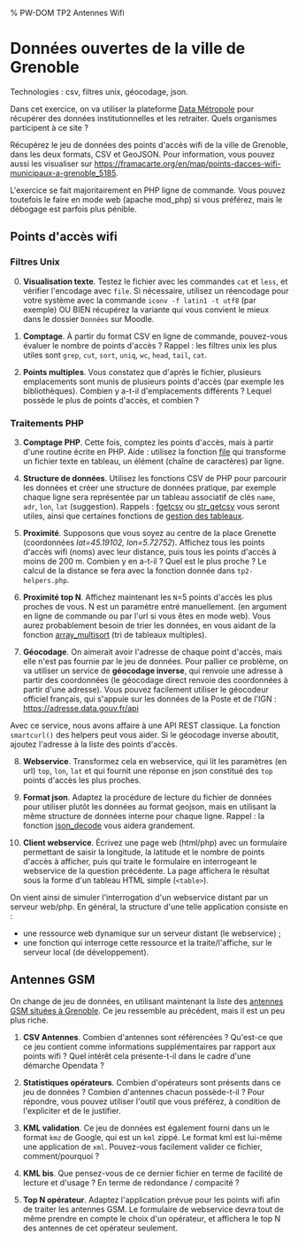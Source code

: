 % PW-DOM  TP2  Antennes Wifi

# Données ouvertes de la ville de Grenoble

Technologies : csv, filtres unix, géocodage, json.

Dans cet exercice, on va utiliser la plateforme [Data Métropole](http://data.beta.metropole-grenoble.fr/)
pour récupérer des données institutionnelles et les retraiter.
Quels organismes participent à ce site ?

Récupérez le jeu de données des points d'accès wifi de la ville de Grenoble,
dans les deux formats, CSV et GeoJSON.
Pour information, vous pouvez aussi les visualiser sur 
<https://framacarte.org/en/map/points-dacces-wifi-municipaux-a-grenoble_5185>.

L'exercice se fait majoritairement en PHP ligne de commande. Vous pouvez toutefois le faire 
en mode web (apache mod\_php) si vous préférez, mais le débogage est parfois plus pénible.

## Points d'accès wifi

### Filtres Unix

0. **Visualisation texte**.
Testez le fichier avec les commandes `cat` et `less`, et vérifier l'encodage avec `file`. 
Si nécessaire, utilisez un réencodage pour votre système avec la commande 
`iconv -f latin1 -t utf8` (par exemple)
OU BIEN récupérez la variante qui vous convient le mieux dans le dossier `Données` sur Moodle.

1. **Comptage**. 
À partir du format CSV en ligne de commande, pouvez-vous évaluer le nombre de points d'accès ?
   Rappel : les filtres unix les plus utiles sont `grep`, `cut`, `sort`, `uniq`, `wc`, `head`, `tail`, `cat`.

2. **Points multiples**. Vous constatez que d'après le fichier, plusieurs emplacements sont munis de plusieurs points d'accès (par exemple les bibliothèques).
   Combien y a-t-il d'emplacements différents ? Lequel possède le plus de points d'accès, et combien ?


### Traitements PHP
3. **Comptage PHP**. Cette fois, comptez les points d'accès, mais à partir d'une routine écrite en PHP.
   Aide : utilisez la fonction [file](http://php.net/manual/fr/function.file.php) qui transforme
   un fichier texte en tableau, un élément (chaîne de caractères) par ligne.

4. **Structure de données**. 
Utilisez les fonctions CSV de PHP pour parcourir les données et créer une structure de
   données pratique, par exemple chaque ligne sera représentée par un tableau associatif de 
   clés `name`, `adr`, `lon`, `lat` (suggestion).
   Rappels : [fgetcsv](http://php.net/manual/fr/function.fgetcsv.php) 
   ou [str\_getcsv](http://php.net/manual/fr/function.str-getcsv.php) vous seront utiles, ainsi 
   que certaines fonctions de [gestion des tableaux](http://php.net/manual/fr/book.array.php).

5. **Proximité**. 
Supposons que vous soyez au centre de la place Grenette (coordonnées *lat=45.19102, lon=5.72752*).
   Affichez tous les points d'accès wifi (noms) avec leur distance, puis tous les points d'accès à moins de 200 m.
   Combien y en a-t-il ? Quel est le plus proche ?
   Le calcul de la distance se fera avec la fonction donnée dans `tp2-helpers.php`.

6. **Proximité top N**. 
Affichez maintenant les `N`=5 points d'accès les plus proches de vous. 
N est un paramètre entré manuellement.
   (en argument en ligne de commande ou par l'url si vous êtes en mode web). 
   Vous aurez probablement besoin de trier les données, en vous aidant de la fonction
   [array\_multisort](http://php.net/manual/en/function.array-multisort.php)
   (tri de tableaux multiples).

7. **Géocodage**. 
On aimerait avoir l'adresse de chaque point d'accès, mais elle n'est pas fournie 
   par le jeu de données.
   Pour pallier ce problème, on va utiliser un service de **géocodage inverse**, 
   qui renvoie une adresse à partir des coordonnées (le géocodage direct renvoie des coordonnées à partir d'une adresse).
   Vous pouvez facilement utiliser le géocodeur officiel français, qui s'appuie sur les données 
de la Poste et de l'IGN : <https://adresse.data.gouv.fr/api>

Avec ce service, nous avons affaire à une API REST classique. 
La fonction `smartcurl()` des helpers peut vous aider.
Si le géocodage inverse aboutit, ajoutez l'adresse à la liste des points d'accès.


8. **Webservice**. 
Transformez cela en webservice, qui lit les paramètres (en url) `top`, `lon`, `lat` 
et qui fournit une réponse en json constitué des `top` points d'accès les plus proches.

9. **Format json**. 
Adaptez la procédure de lecture du fichier de données pour utiliser plutôt les données au format geojson,
   mais en utilisant la même structure de données interne pour chaque ligne.
   Rappel : la fonction [json\_decode](http://php.net/manual/fr/function.json-decode.php) vous aidera grandement.

10. **Client webservice**. 
Écrivez une page web (html/php) avec un formulaire permettant de saisir 
la longitude, la latitude et le nombre de points d'accès à afficher, 
puis qui traite le formulaire en interrogeant le webservice de la question précédente.
   La page affichera le résultat sous la forme d'un tableau HTML simple (`<table>`).

   On vient ainsi de simuler l'interrogation d'un webservice distant par un serveur web/php.
   En général, la structure d'une telle application consiste en :

   * une ressource web dynamique sur un serveur distant (le webservice) ;
   * une fonction qui interroge cette ressource et la traite/l'affiche, sur le serveur local (de développement).


## Antennes GSM

On change de jeu de données, en utilisant maintenant la liste des 
[antennes GSM situées à Grenoble](http://data.metropolegrenoble.fr/ckan/dataset/l-ensemble-des-antennes-gsm).
Ce jeu ressemble au précédent, mais il est un peu plus riche.

1. **CSV Antennes**. 
Combien d'antennes sont référencées ? 
   Qu'est-ce que ce jeu contient comme informations supplémentaires par rapport aux points wifi ? 
   Quel intérêt cela présente-t-il dans le cadre d'une démarche Opendata ?

2. **Statistiques opérateurs**. 
Combien d'opérateurs sont présents dans ce jeu de données ? Combien d'antennes chacun possède-t-il ?
Pour répondre, vous pouvez utiliser l'outil que vous préférez, à condition de l'expliciter et de le justifier.

3. **KML validation**. 
Ce jeu de données est également fourni dans un le format `kmz` de Google, qui est un `kml` zippé.
Le format kml est lui-même une application de `xml`. Pouvez-vous facilement valider ce fichier, comment/pourquoi ?

4. **KML bis**. 
Que pensez-vous de ce dernier fichier en terme de facilité de lecture et d'usage ? En terme de redondance / compacité ?

5. **Top N opérateur**. 
Adaptez l'application prévue pour les points wifi afin de traiter les antennes GSM. 
Le formulaire de webservice devra tout de même prendre en compte le choix d'un opérateur, 
et affichera le top N des antennes de cet opérateur  seulement.

